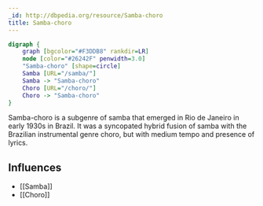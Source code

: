 ```yaml
---
_id: http://dbpedia.org/resource/Samba-choro
title: Samba-choro
---
```


```dot
digraph {
	graph [bgcolor="#F3DDB8" rankdir=LR]
	node [color="#26242F" penwidth=3.0]
	"Samba-choro" [shape=circle]
	Samba [URL="/samba/"]
	Samba -> "Samba-choro"
	Choro [URL="/choro/"]
	Choro -> "Samba-choro"
}
```

Samba-choro is a subgenre of samba that emerged in Rio de Janeiro in early 1930s in Brazil. It was a syncopated hybrid fusion of samba with the Brazilian instrumental genre choro, but with medium tempo and presence of lyrics.

## Influences
- [[Samba]]
- [[Choro]]
